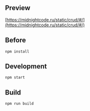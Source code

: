 ## Preview

[https://midnightcode.ru/static/crud/#/](https://midnightcode.ru/static/crud/#/)

## Before

`npm install`

## Development

`npm start`

## Build

`npm run build`

